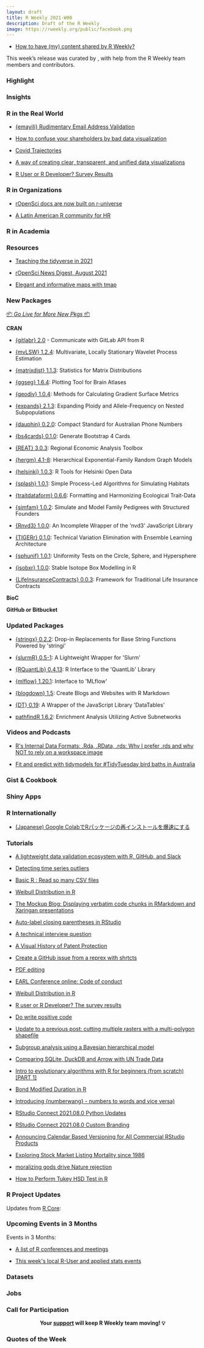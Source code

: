 ```yaml
---
layout: draft
title: R Weekly 2021-W00
description: Draft of the R Weekly
image: https://rweekly.org/public/facebook.png
---
```



+ [How to have (my) content shared by R Weekly?](https://github.com/rweekly/rweekly.org#how-to-have-my-content-shared-by-r-weekly)

This week’s release was curated by [](), with help from the R Weekly team members and contributors.



###  Highlight



### Insights


### R in the Real World

+ [{emayili} Rudimentary Email Address Validation](https://datawookie.dev/blog/2021/08/emayili-rudimentary-email-address-validation/)

+ [How to confuse your shareholders by bad data visualization](https://paulvanderlaken.com/2021/08/31/how-to-confuse-your-shareholders-by-bad-data-visualization/)


+ [Covid Trajectories](https://kieranhealy.org/blog/archives/2021/09/03/covid-trajectories/)


+ [A way of creating clear, transparent, and unified data visualizations](https://medium.com/responsibleml/a-way-of-creating-clear-transparent-and-unified-data-visualizations-f166a828c715)

+ [R User or R Developer? Survey Results](https://mirai-solutions.ch/news/2021/09/01/panel-survey-data/)

###  R in Organizations


+ [rOpenSci docs are now built on r-universe](https://ropensci.org/blog/2021/09/03/runiverse-docs/)

+ [A Latin American R community for HR](https://www.r-consortium.org/blog/2021/08/30/a-latin-american-r-community-for-hr)

###  R in Academia



###  Resources

+ [Teaching the tidyverse in 2021](https://www.tidyverse.org/blog/2021/08/teach-tidyverse-2021/)

+ [rOpenSci News Digest, August 2021](https://ropensci.org/blog/2021/08/31/ropensci-news-digest-august-2021/)

+ [Elegant and informative maps with tmap](https://r-tmap.github.io/tmap-book/visual-variables.html)

###  New Packages

<p class="added-hostname"><a href="https://rweekly.org/live" target="_blank" class="externalLink">📦 <i>Go Live for More New Pkgs</i> 📦</a></p>

**CRAN**

+ [{gitlabr} 2.0](https://rtask.thinkr.fr/gitlabr-v2-0-is-on-cran/) - Communicate with GitLab API from R

+ [{mvLSW} 1.2.4](https://cran.r-project.org/package=mvLSW): Multivariate, Locally Stationary Wavelet Process Estimation

+ [{matrixdist} 1.1.3](https://cran.r-project.org/package=matrixdist): Statistics for Matrix Distributions

+ [{ggseg} 1.6.4](https://cran.r-project.org/package=ggseg): Plotting Tool for Brain Atlases

+ [{geodiv} 1.0.4](https://cran.r-project.org/package=geodiv): Methods for Calculating Gradient Surface Metrics

+ [{expands} 2.1.3](https://cran.r-project.org/package=expands): Expanding Ploidy and Allele-Frequency on Nested Subpopulations

+ [{dauphin} 0.2.0](https://cran.r-project.org/package=dauphin): Compact Standard for Australian Phone Numbers

+ [{bs4cards} 0.1.0](https://bs4cards.djnavarro.net/): Generate Bootstrap 4 Cards

+ [{REAT} 3.0.3](https://cran.r-project.org/package=REAT): Regional Economic Analysis Toolbox

+ [{hergm} 4.1-8](https://cran.r-project.org/package=hergm): Hierarchical Exponential-Family Random Graph Models

+ [{helsinki} 1.0.3](https://cran.r-project.org/package=helsinki): R Tools for Helsinki Open Data

+ [{splash} 1.0.1](https://cran.r-project.org/package=splash): Simple Process-Led Algorithms for Simulating 
Habitats

+ [{traitdataform} 0.6.6](https://cran.r-project.org/package=traitdataform): Formatting and Harmonizing Ecological Trait-Data

+ [{simfam} 1.0.2](https://cran.r-project.org/package=simfam): Simulate and Model Family Pedigrees with Structured Founders

+ [{Rnvd3} 1.0.0](https://cran.r-project.org/package=Rnvd3): An Incomplete Wrapper of the 'nvd3' JavaScript Library

+ [{TIGERr} 0.1.0](https://cran.r-project.org/package=TIGERr): Technical Variation Elimination with Ensemble Learning
Architecture

+ [{sphunif} 1.0.1](https://cran.r-project.org/package=sphunif): Uniformity Tests on the Circle, Sphere, and Hypersphere

+ [{isobxr} 1.0.0](https://cran.r-project.org/package=isobxr): Stable Isotope Box Modelling in R

+ [{LifeInsuranceContracts} 0.0.3](https://cran.r-project.org/package=LifeInsuranceContracts): Framework for Traditional Life Insurance Contracts

**BioC**



**GitHub or Bitbucket**



### Updated Packages

+ [{stringx} 0.2.2](https://cran.r-project.org/package=stringx): Drop-in Replacements for Base String Functions Powered by 'stringi'

+ [{slurmR} 0.5-1](https://cran.r-project.org/package=slurmR): A Lightweight Wrapper for 'Slurm'

+ [{RQuantLib} 0.4.13](https://cran.r-project.org/package=RQuantLib): R Interface to the 'QuantLib' Library

+ [{mlflow} 1.20.1](https://cran.r-project.org/package=mlflow): Interface to 'MLflow'

+ [{blogdown} 1.5](https://cran.r-project.org/package=blogdown): Create Blogs and Websites with R Markdown

+ [{DT} 0.19](https://cran.r-project.org/package=DT): A Wrapper of the JavaScript Library 'DataTables'

+ [pathfindR 1.6.2](https://cran.r-project.org/package=pathfindR): Enrichment Analysis Utilizing Active Subnetworks


###  Videos and Podcasts


+ [R's Internal Data Formats: .Rda, .RData, .rds: Why I prefer .rds and why NOT to rely on a workspace image](https://youtu.be/1pgrLc5FFoE) 


+ [Fit and predict with tidymodels for #TidyTuesday bird baths in Australia](https://juliasilge.com/blog/bird-baths/)

### Gist & Cookbook



### Shiny Apps



### R Internationally

+ [(Japanese) Google ColabでRパッケージの再インストールを爆速にする](https://blog.atusy.net/2021/08/30/quickly-install-r-packages-on-colab/)

###  Tutorials

+ [A lightweight data validation ecosystem with R, GitHub, and Slack](https://emilyriederer.netlify.app/post/data-valid-lightweight/)

+ [Detecting time series outliers](https://robjhyndman.com/hyndsight/tsoutliers/)

+ [Basic R : Read so many CSV files](https://kiandlee.blogspot.com/2021/09/basic-r-read-so-many-csv-files.html)

+ [Weibull Distribution in R](https://finnstats.com/index.php/2021/09/02/plot-weibull-distribution-in-r/)

+ [The Mockup Blog: Displaying verbatim code chunks in RMarkdown and Xaringan presentations](https://themockup.blog/posts/2021-08-27-displaying-verbatim-code-chunks-in-xaringan-presentations/)

+ [Auto-label closing parentheses in RStudio](https://www.rostrum.blog/2021/08/31/add-biscuits/)

+ [A technical interview question](https://scottishsnow.wordpress.com/2021/09/03/interview-question/)

+ [A Visual History of Patent Protection](https://www.markuslang.org/blog/archives/2021/09/03/a-visual-history-of-patent-protection/)

+ [Create a GitHub issue from a reprex with shrtcts](https://www.garrickadenbuie.com/blog/shrtcts-reprex-to-issue/)


+ [PDF editing](https://scottishsnow.wordpress.com/2021/09/02/pdf-editing/)

+ [EARL Conference online: Code of conduct](https://www.mango-solutions.com/earl-conference-online-code-of-conduct/)

+ [Weibull Distribution in R](https://finnstats.com/index.php/2021/09/02/plot-weibull-distribution-in-r/)

+ [R user or R Developer? The survey results](https://mirai-solutions.ch/news/2021/09/01/panel-survey-data/)

+ [Do write positive code](https://r-critique.com/do-write-positive-code)


+ [Update to a previous post: cutting multiple rasters with a multi-polygon shapefile](https://geekcologist.wordpress.com/2021/08/31/update-to-a-previous-post-cutting-multiple-rasters-with-a-multi-polygon-shapefile/)


+ [Subgroup analysis using a Bayesian hierarchical model](https://www.rdatagen.net/post/2021-08-31-subgroup-analysis-using-a-bayesian-hierarchical-model/)

+ [Comparing SQLite, DuckDB and Arrow with UN Trade Data](https://pacha.dev/blog/2021/08/27/comparing-sqlite-duckdb-and-arrow-with-un-trade-data/)

+ [Intro to evolutionary algorithms with R for beginners (from scratch) [PART 1]](https://www.rforecology.com/post/intro-to-evolutionary-algorithms-with-r-for-beginners-from-scratch-part-1/?utm_source=feedburner&utm_medium=feed&utm_campaign=Feed%3A+rforecology+%28R+%28for+ecology%29%29)

+ [Bond Modified Duration in R](https://kiandlee.blogspot.com/2021/09/bond-modified-duration-in-r.html)

+ [Introducing {numberwang} - numbers to words and vice versa)](https://coolbutuseless.github.io/2021/08/30/introducing-numberwang-numbers-to-words-and-vice-versa/)

+ [RStudio Connect 2021.08.0 Python Updates](https://blog.rstudio.com/2021/08/30/rstudio-connect-2021-08-python-updates/)

+ [RStudio Connect 2021.08.0 Custom Branding](https://blog.rstudio.com/2021/08/30/rstudio-connect-2021-08-custom-branding/)

+ [Announcing Calendar Based Versioning for All Commercial RStudio Products](https://blog.rstudio.com/2021/08/30/calendar-versioning-for-commercial-rstudio-products/)

+ [Exploring Stock Market Listing Mortality since 1986](https://www.redwallanalytics.com/2021/08/29/exploring-stock-market-listing-mortality-since-1986/)

+ [moralizing gods drive Nature rejection](https://xianblog.wordpress.com/2021/08/29/moralizing-gods-drive-nature-rejection/)

+ [How to Perform Tukey HSD Test in R](https://finnstats.com/index.php/2021/08/28/how-to-perform-tukey-hsd-test-in-r/)

<!--<div class="post-more-begin></div><div class="post-more-end"></div>-->

###  R Project Updates

Updates from [R Core](http://developer.r-project.org/blosxom.cgi/R-devel/NEWS):


###  Upcoming Events in 3 Months

Events in 3 Months:


+ [A list of R conferences and meetings](https://jumpingrivers.github.io/meetingsR/events.html)

+ [This week's local R-User and applied stats events](https://community.rstudio.com/c/irl)


### Datasets

### Jobs




###  Call for Participation


<p class="hide-support added-hostname support-rweekly" style="text-align: center;font-weight: bold;">Your <a class="non-visited externalLink" href="https://www.patreon.com/rweekly" onclick="pas(this)">support</a> will keep R Weekly team moving! 💡</p>

###  Quotes of the Week
